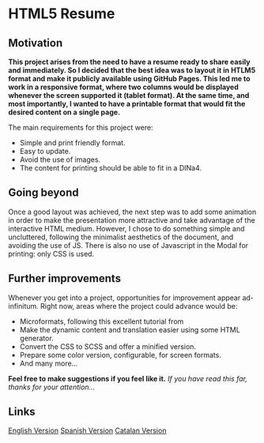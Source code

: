# HTML5 Resume

## Motivation

**This project arises from the need to have a resume ready to share easily and immediately.
So I decided that the best idea was to layout it in HTLM5 format and make it publicly available using GitHub Pages.
This led me to work in a responsive format, where two columns would be displayed whenever the screen supported it (tablet format).
At the same time, and most importantly, I wanted to have a printable format that would fit the desired content on a single page.**

The main requirements for this project were:
- Simple and print friendly format.
- Easy to update.
- Avoid the use of images.
- The content for printing should be able to fit in a DINa4.

## Going beyond
Once a good layout was achieved, the next step was to add some animation in order to make the presentation more attractive and take advantage of the interactive HTML medium.
However, I chose to do something simple and uncluttered, following the minimalist aesthetics of the document, and avoiding the use of JS.
There is also no use of Javascript in the Modal for printing: only CSS is used.

## Further improvements
Whenever you get into a project, opportunities for improvement appear ad-infinitum.
Right now, areas where the project could advance would be:
- Microformats, following this excellent tutorial from
- Make the dynamic content and translation easier using some HTML generator.
- Convert the CSS to SCSS and offer a minified version.
- Prepare some color version, configurable, for screen formats.
- And many more...

**Feel free to make suggestions if you feel like it.**
*If you have read this far, thanks for your attention...*

## Links
[English Version](https://amirabet.github.io/am_cv/index_en.html) [Spanish Version](https://amirabet.github.io/am_cv/index.html) [Catalan Version](https://amirabet.github.io/am_cv/index_ca.html)
